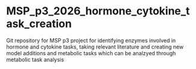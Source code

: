 # MSP_p3_2026_hormone_cytokine_task_creation
Git repository for MSP p3 project for identifying enzymes involved in hormone and cytokine tasks, taking relevant literature and creating new model additions and metabolic tasks which can be analzyed through metabolic task analysis
